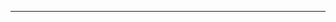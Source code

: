 <!--
CO_OP_TRANSLATOR_METADATA:
{
  "original_hash": "cffce88f960004dcc957455277e790f9",
  "translation_date": "2025-08-27T23:44:11+00:00",
  "source_file": "03-GettingStarted/05-stdio-server/README.md",
  "language_code": "sv"
}
-->


---

